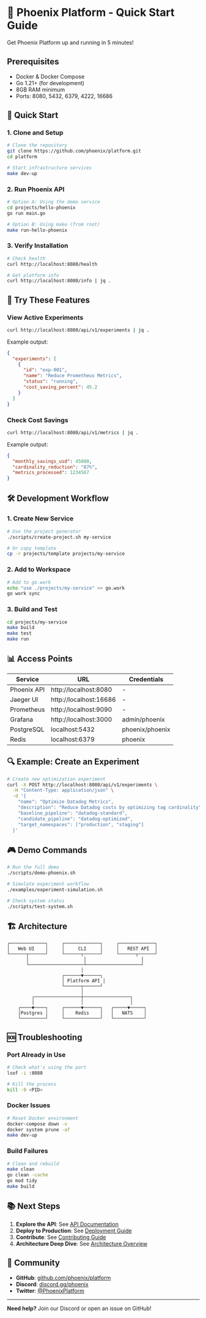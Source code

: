# 🚀 Phoenix Platform - Quick Start Guide

Get Phoenix Platform up and running in 5 minutes!

## Prerequisites

- Docker & Docker Compose
- Go 1.21+ (for development)
- 8GB RAM minimum
- Ports: 8080, 5432, 6379, 4222, 16686

## 🏃 Quick Start

### 1. Clone and Setup

```bash
# Clone the repository
git clone https://github.com/phoenix/platform.git
cd platform

# Start infrastructure services
make dev-up
```

### 2. Run Phoenix API

```bash
# Option A: Using the demo service
cd projects/hello-phoenix
go run main.go

# Option B: Using make (from root)
make run-hello-phoenix
```

### 3. Verify Installation

```bash
# Check health
curl http://localhost:8080/health

# Get platform info
curl http://localhost:8080/info | jq .
```

## 🎯 Try These Features

### View Active Experiments
```bash
curl http://localhost:8080/api/v1/experiments | jq .
```

Example output:
```json
{
  "experiments": [
    {
      "id": "exp-001",
      "name": "Reduce Prometheus Metrics",
      "status": "running",
      "cost_saving_percent": 45.2
    }
  ]
}
```

### Check Cost Savings
```bash
curl http://localhost:8080/api/v1/metrics | jq .
```

Example output:
```json
{
  "monthly_savings_usd": 45000,
  "cardinality_reduction": "87%",
  "metrics_processed": 1234567
}
```

## 🛠️ Development Workflow

### 1. Create New Service
```bash
# Use the project generator
./scripts/create-project.sh my-service

# Or copy template
cp -r projects/template projects/my-service
```

### 2. Add to Workspace
```bash
# Add to go.work
echo "use ./projects/my-service" >> go.work
go work sync
```

### 3. Build and Test
```bash
cd projects/my-service
make build
make test
make run
```

## 📊 Access Points

| Service | URL | Credentials |
|---------|-----|-------------|
| Phoenix API | http://localhost:8080 | - |
| Jaeger UI | http://localhost:16686 | - |
| Prometheus | http://localhost:9090 | - |
| Grafana | http://localhost:3000 | admin/phoenix |
| PostgreSQL | localhost:5432 | phoenix/phoenix |
| Redis | localhost:6379 | phoenix |

## 🔍 Example: Create an Experiment

```bash
# Create new optimization experiment
curl -X POST http://localhost:8080/api/v1/experiments \
  -H "Content-Type: application/json" \
  -d '{
    "name": "Optimize Datadog Metrics",
    "description": "Reduce Datadog costs by optimizing tag cardinality",
    "baseline_pipeline": "datadog-standard",
    "candidate_pipeline": "datadog-optimized",
    "target_namespaces": ["production", "staging"]
  }'
```

## 🎮 Demo Commands

```bash
# Run the full demo
./scripts/demo-phoenix.sh

# Simulate experiment workflow
./examples/experiment-simulation.sh

# Check system status
./scripts/test-system.sh
```

## 🏗️ Architecture

```
┌─────────────┐     ┌─────────────┐     ┌─────────────┐
│   Web UI    │     │     CLI     │     │   REST API  │
└──────┬──────┘     └──────┬──────┘     └──────┬──────┘
       │                    │                    │
       └────────────────────┴────────────────────┘
                           │
                    ┌──────▼──────┐
                    │ Platform API │
                    └──────┬──────┘
                           │
         ┌─────────────────┼─────────────────┐
         │                 │                 │
    ┌────▼────┐     ┌──────▼──────┐   ┌─────▼─────┐
    │Postgres │     │    Redis    │   │   NATS    │
    └─────────┘     └─────────────┘   └───────────┘
```

## 🆘 Troubleshooting

### Port Already in Use
```bash
# Check what's using the port
lsof -i :8080

# Kill the process
kill -9 <PID>
```

### Docker Issues
```bash
# Reset Docker environment
docker-compose down -v
docker system prune -af
make dev-up
```

### Build Failures
```bash
# Clean and rebuild
make clean
go clean -cache
go mod tidy
make build
```

## 📚 Next Steps

1. **Explore the API**: See [API Documentation](docs/API_REFERENCE.md)
2. **Deploy to Production**: See [Deployment Guide](docs/DEPLOYMENT_GUIDE.md)
3. **Contribute**: See [Contributing Guide](CONTRIBUTING.md)
4. **Architecture Deep Dive**: See [Architecture Overview](docs/ARCHITECTURE_OVERVIEW.md)

## 🤝 Community

- **GitHub**: [github.com/phoenix/platform](https://github.com/phoenix/platform)
- **Discord**: [discord.gg/phoenix](https://discord.gg/phoenix)
- **Twitter**: [@PhoenixPlatform](https://twitter.com/PhoenixPlatform)

---

**Need help?** Join our Discord or open an issue on GitHub!